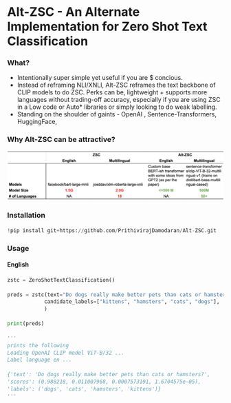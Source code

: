 # Alt-ZSC - An Alternate Implementation for Zero Shot Text Classification

### What? 
* Intentionally super simple yet useful if you are $ concious.
* Instead of reframing NLI/XNLI, Alt-ZSC reframes the text backbone of CLIP models to do ZSC. Perks can be, lightweight + supports more languages without trading-off accuracy, especially if you are using ZSC in a Low code or Auto* libraries or simply looking to do weak labelling.
* Standing on the shoulder of gaints - OpenAI , Sentence-Transformers, HuggingFace, 


### Why Alt-ZSC can be attractive?

<img src="./images/ZSC vs Alt-ZSC.png" width="900">


### Installation
```python 
!pip install git+https://github.com/PrithivirajDamodaran/Alt-ZSC.git
```

### Usage

#### English

```python
zstc = ZeroShotTextClassification()

preds = zstc(text="Do dogs really make better pets than cats or hamsters?",
            candidate_labels=["kittens", "hamsters", "cats", "dogs"], 
            )
            
print(preds)

'''
prints the following
Loading OpenAI CLIP model ViT-B/32 ...
Label language en ...

{'text': 'Do dogs really make better pets than cats or hamsters?', 
'scores': (0.988218, 0.011007968, 0.0007573191, 1.6704575e-05), 
'labels': ('dogs', 'cats', 'hamsters', 'kittens')}
'''
```


